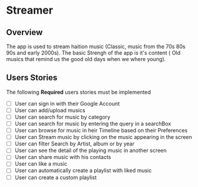# Streamer
## Overview
 The app is used to stream haition music (Classic, music from the 70s 80s 90s and early 2000s). The basic Strengh of the app is it's content ( Old musics that remind us the good old days when we where young).


## Users Stories

 The following **Required** users stories must be implemented

* [ ] User can sign in with their Google Account
* [ ] User can add/upload musics
* [ ] User can search for music by category
* [ ] User can search for music by entering the query in a searchBox
* [ ] User can browse for music in heir Timeline based on their Preferences
* [ ] User can Stream music by clicking on the music appearing in the screen
* [ ] User can filter Search by Artist, album or by year
* [ ] User can see the detail of the playing music in another screen 
* [ ] User can share music with his contacts
* [ ] User can like a music
* [ ] User can automatically create a playlist with liked music
* [ ] User can create a custom playlist 